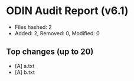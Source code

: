 # ODIN Audit Report (v6.1)

- Files hashed: 2
- Added: 2, Removed: 0, Modified: 0

## Top changes (up to 20)
  - [A] a.txt
  - [A] b.txt
